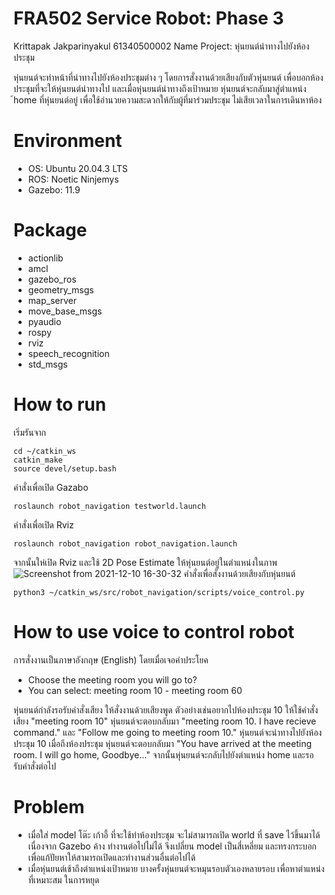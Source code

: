 # FRA502 Service Robot: Phase 3
Krittapak Jakparinyakul 61340500002
Name Project: หุ่นยนต์นำทางไปยังห้องประชุม

หุ่นยนต์จะทำหน้าที่นำทางไปยังห้องประชุมต่าง ๆ โดยการสั่งงานด้วยเสียงกับตัวหุ่นยนต์ เพื่อบอกห้องประชุมที่จะให้หุ่นยนต์นำทางไป และเมื่อหุ่นยนต์นำทางถึงเป้าหมาย หุ่นยนต์จะกลับมาสู่ตำแหน่ง ้home ที่หุ่นยนต์อยู่ เพื่อใช้อำนวยความสะดวกให้กับผู้ที่มาร่วมประชุม ไม่เสียเวลาในการเดินหาห้อง

# Environment
* OS: Ubuntu 20.04.3 LTS
* ROS: Noetic Ninjemys
* Gazebo: 11.9

# Package
* actionlib
* amcl
* gazebo_ros
* geometry_msgs
* map_server
* move_base_msgs
* pyaudio
* rospy
* rviz
* speech_recognition
* std_msgs

# How to run
เริ่มรันจาก
```
cd ~/catkin_ws
catkin_make
source devel/setup.bash
```
คำสั่งเพื่อเปิด Gazabo
```
roslaunch robot_navigation testworld.launch
```
คำสั่งเพื่อเปิด Rviz
```
roslaunch robot_navigation robot_navigation.launch
```
จากนั้นให่เปิด Rviz และใช้ 2D Pose Estimate ให้หุ่นยนต์อยู่ในตำแหน่งในภาพ
![Screenshot from 2021-12-10 16-30-32](https://user-images.githubusercontent.com/57758268/145551135-60ad262c-2a7a-47e3-9f24-84cdaec671e4.png)
คำสั่งเพื่อสั่งงานด้วยเสียงกับหุ่นยนต์
```
python3 ~/catkin_ws/src/robot_navigation/scripts/voice_control.py
```

# How to use voice to control robot
การสั่งงานเป็นภาษาอังกฤษ (English) โดยเมื่อเจอคำประโยค

- Choose the meeting room you will go to?
- You can select: meeting room 10 - meeting room 60

หุ่นยนต์กำลังรอรับคำสั่งเสียง ให้สั่งงานด้วยเสียงพูด ตัวอย่างเช่นอยากไปห้องประชุม 10 ให้ใช้คำสั่งเสียง "meeting room 10" หุ่นยนต์จะตอบกลับมา "meeting room 10. I have recieve command." และ "Follow me going to meeting room 10." หุ่นยนต์จะนำทางไปยังห้องประชุม 10 เมื่อถึงห้องประชุม หุ่นยนต์จะตอบกลับมา "You have arrived at the meeting room. I will go home, Goodbye..." จากนั้นหุ่นยนต์จะกลับไปยังตำแหน่ง home และรอรับคำสั่งต่อไป

# Problem
* เมื่อใส่ model โต๊ะ เก้าอี้ ที่จะใช้ทำห้องประชุม จะไม่สามารถเปิด world ที่ save ไว้ขึ้นมาได้ เนื่องจาก Gazebo ค้าง ทำงานต่อไปไม่ได้ จึงเปลี่ยน model เป็นสี่เหลี่ยม และทรงกระบอก เพื่อแก้ปัยหาให้สามารถเปิดและทำงานส่วนอื่นต่อไปได้
* เมื่อหุ่นยนต์เช้าถึงตำแหน่งเป้าหมาย บางครั้งหุ่นยนต์จะหมุนรอบตัวเองหลายรอบ เพื่อหาตำแหน่งที่เหมาะสม ในการหยุด
